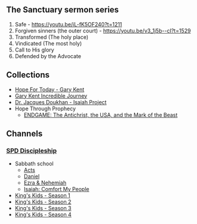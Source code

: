 ## The Sanctuary sermon series

1. Safe - https://youtu.be/iL-fK5OF240?t=1211
2. Forgiven sinners (the outer court) - https://youtu.be/v3_1j5b--cI?t=1529
3. Transformed (The holy place)
4. Vindicated (The most holy)
5. Call to His glory
6. Defended by the Advocate


## Collections

- [Hope For Today - Gary Kent](https://www.youtube.com/playlist?list=PLvu-24LvYmABW2I9GgdwLQwc3JvxgZP-u)
- [Gary Kent Incredible Journey](https://www.youtube.com/playlist?list=PLyQ3mRNhTiPNIm3AOOOwq69Jaj5mvKmZn)
- [Dr. Jacques Doukhan - Isaiah Project](https://youtube.com/playlist?list=PLn0AoLSVl1eqjyuvGxh_-0lk0kNsM7pX2)
- Hope Through Prophecy
  - [ENDGAME: The Antichrist, the USA, and the Mark of the Beast](https://www.youtube.com/watch?v=u7Q9FSXquQg)

## Channels

### [SPD Discipleship](https://vimeo.com/spddiscipleship)

- Sabbath school
  - [Acts](https://vimeo.com/showcase/5244061)
  - [Daniel](https://vimeo.com/showcase/6685975)
  - [Ezra & Nehemiah](https://vimeo.com/showcase/6321188)
  - [Isaiah: Comfort My People](https://vimeo.com/showcase/7911602)
- [King's Kids - Season 1](https://vimeo.com/showcase/6915672)
- [King's Kids - Season 2](https://vimeo.com/showcase/7308648)
- [King's Kids - Season 3](https://vimeo.com/showcase/7610908)
- [King's Kids - Season 4](https://vimeo.com/showcase/7967990)
